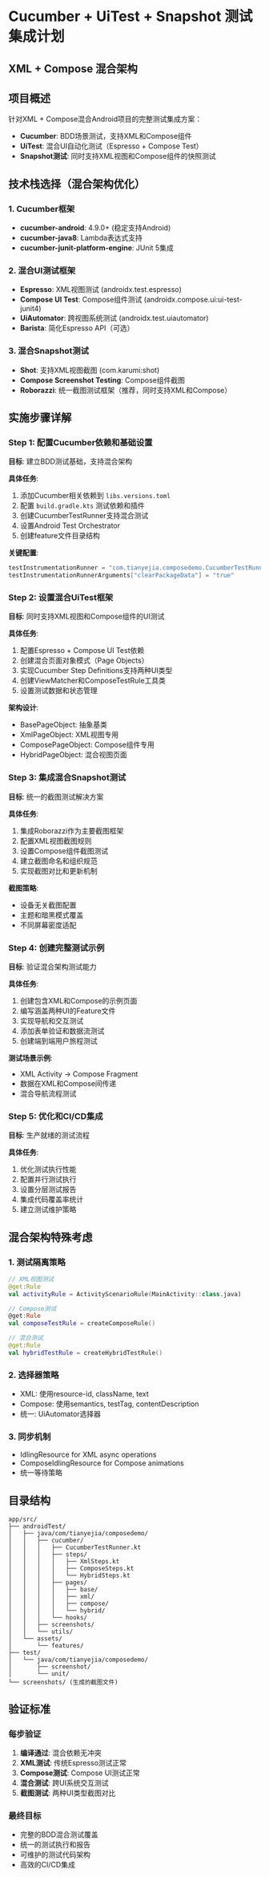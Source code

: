 # Cucumber + UiTest + Snapshot 测试集成计划
## XML + Compose 混合架构

## 项目概述
针对XML + Compose混合Android项目的完整测试集成方案：
- **Cucumber**: BDD场景测试，支持XML和Compose组件
- **UiTest**: 混合UI自动化测试（Espresso + Compose Test）
- **Snapshot测试**: 同时支持XML视图和Compose组件的快照测试

## 技术栈选择（混合架构优化）

### 1. Cucumber框架
- **cucumber-android**: 4.9.0+ (稳定支持Android)
- **cucumber-java8**: Lambda表达式支持
- **cucumber-junit-platform-engine**: JUnit 5集成

### 2. 混合UI测试框架
- **Espresso**: XML视图测试 (androidx.test.espresso)
- **Compose UI Test**: Compose组件测试 (androidx.compose.ui:ui-test-junit4)
- **UiAutomator**: 跨视图系统测试 (androidx.test.uiautomator)
- **Barista**: 简化Espresso API（可选）

### 3. 混合Snapshot测试
- **Shot**: 支持XML视图截图 (com.karumi:shot)
- **Compose Screenshot Testing**: Compose组件截图
- **Roborazzi**: 统一截图测试框架（推荐，同时支持XML和Compose）

## 实施步骤详解

### Step 1: 配置Cucumber依赖和基础设置
**目标**: 建立BDD测试基础，支持混合架构

**具体任务**:
1. 添加Cucumber相关依赖到 `libs.versions.toml`
2. 配置 `build.gradle.kts` 测试依赖和插件
3. 创建CucumberTestRunner支持混合测试
4. 设置Android Test Orchestrator
5. 创建feature文件目录结构

**关键配置**:
```kotlin
testInstrumentationRunner = "com.tianyejia.composedemo.CucumberTestRunner"
testInstrumentationRunnerArguments["clearPackageData"] = "true"
```

### Step 2: 设置混合UiTest框架
**目标**: 同时支持XML视图和Compose组件的UI测试

**具体任务**:
1. 配置Espresso + Compose UI Test依赖
2. 创建混合页面对象模式（Page Objects）
3. 实现Cucumber Step Definitions支持两种UI类型
4. 创建ViewMatcher和ComposeTestRule工具类
5. 设置测试数据和状态管理

**架构设计**:
- BasePageObject: 抽象基类
- XmlPageObject: XML视图专用
- ComposePageObject: Compose组件专用
- HybridPageObject: 混合视图页面

### Step 3: 集成混合Snapshot测试
**目标**: 统一的截图测试解决方案

**具体任务**:
1. 集成Roborazzi作为主要截图框架
2. 配置XML视图截图规则
3. 设置Compose组件截图测试
4. 建立截图命名和组织规范
5. 实现截图对比和更新机制

**截图策略**:
- 设备无关截图配置
- 主题和暗黑模式覆盖
- 不同屏幕密度适配

### Step 4: 创建完整测试示例
**目标**: 验证混合架构测试能力

**具体任务**:
1. 创建包含XML和Compose的示例页面
2. 编写涵盖两种UI的Feature文件
3. 实现导航和交互测试
4. 添加表单验证和数据流测试
5. 创建端到端用户旅程测试

**测试场景示例**:
- XML Activity → Compose Fragment
- 数据在XML和Compose间传递
- 混合导航流程测试

### Step 5: 优化和CI/CD集成
**目标**: 生产就绪的测试流程

**具体任务**:
1. 优化测试执行性能
2. 配置并行测试执行
3. 设置分层测试报告
4. 集成代码覆盖率统计
5. 建立测试维护策略

## 混合架构特殊考虑

### 1. 测试隔离策略
```kotlin
// XML视图测试
@get:Rule
val activityRule = ActivityScenarioRule(MainActivity::class.java)

// Compose测试
@get:Rule
val composeTestRule = createComposeRule()

// 混合测试
@get:Rule
val hybridTestRule = createHybridTestRule()
```

### 2. 选择器策略
- XML: 使用resource-id, className, text
- Compose: 使用semantics, testTag, contentDescription
- 统一: UiAutomator选择器

### 3. 同步机制
- IdlingResource for XML async operations
- ComposeIdlingResource for Compose animations
- 统一等待策略

## 目录结构
```
app/src/
├── androidTest/
│   ├── java/com/tianyejia/composedemo/
│   │   ├── cucumber/
│   │   │   ├── CucumberTestRunner.kt
│   │   │   ├── steps/
│   │   │   │   ├── XmlSteps.kt
│   │   │   │   ├── ComposeSteps.kt
│   │   │   │   └── HybridSteps.kt
│   │   │   ├── pages/
│   │   │   │   ├── base/
│   │   │   │   ├── xml/
│   │   │   │   ├── compose/
│   │   │   │   └── hybrid/
│   │   │   └── hooks/
│   │   ├── screenshots/
│   │   └── utils/
│   └── assets/
│       └── features/
├── test/
│   └── java/com/tianyejia/composedemo/
│       ├── screenshot/
│       └── unit/
└── screenshots/ (生成的截图文件)
```

## 验证标准

### 每步验证
1. **编译通过**: 混合依赖无冲突
2. **XML测试**: 传统Espresso测试正常
3. **Compose测试**: Compose UI测试正常  
4. **混合测试**: 跨UI系统交互测试
5. **截图测试**: 两种UI类型截图对比

### 最终目标
- 完整的BDD混合测试覆盖
- 统一的测试执行和报告
- 可维护的测试代码架构
- 高效的CI/CD集成